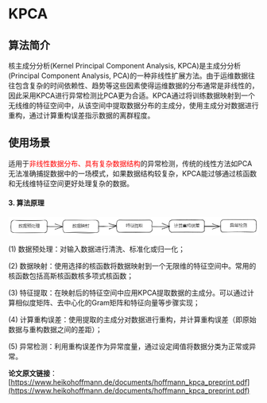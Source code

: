 # KPCA


## 算法简介

核主成分分析(Kernel Principal Component Analysis, KPCA)是主成分分析(Principal Component Analysis, PCA)的一种非线性扩展方法。由于运维数据往往包含复杂的时间依赖性、趋势等这些因素使得运维数据的分布通常是非线性的，因此采用KPCA进行异常检测比PCA更为合适。KPCA通过将训练数据映射到一个无线维的特征空间中，从该空间中提取数据分布的主成分，使用主成分对数据进行重构，通过计算重构误差指示数据的离群程度。

## 使用场景

适用于<font color='red'>非线性数据分布、具有复杂数据结构</font>的异常检测，传统的线性方法如PCA无法准确捕捉数据中的一场模式，如果数据结构较复杂，KPCA能过够通过核函数和无线维特征空间更好处理复杂的数据。

#### 3. 算法原理

![Excalidraw Image](./img/KPCA.png)

(1) 数据预处理：对输入数据进行清洗、标准化或归一化；

(2) 数据映射：使用选择的核函数将数据映射到一个无限维的特征空间中。常用的核函数包括高斯核函数核多项式核函数；

(3) 特征提取：在映射后的特征空间中应用KPCA提取数据的主成分。可以通过计算相似度矩阵、去中心化的Gram矩阵和特征向量等步骤实现；

(4) 计算重构误差：使用提取的主成分对数据进行重构，并计算重构误差（即原始数据与重构数据之间的差距）；

(5) 异常检测：利用重构误差作为异常度量，通过设定阈值将数据分类为正常或异常。

**论文原文链接**：[https://www.heikohoffmann.de/documents/hoffmann_kpca_preprint.pdf](https://www.heikohoffmann.de/documents/hoffmann_kpca_preprint.pdf)
